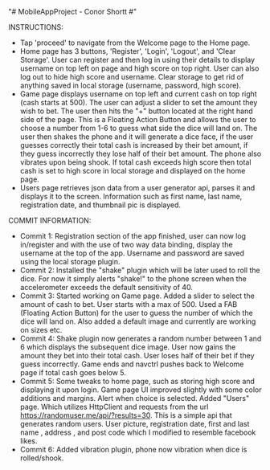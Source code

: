 "# MobileAppProject - Conor Shortt #" 

INSTRUCTIONS:
- Tap 'proceed' to navigate from the Welcome page to the Home page.
- Home page has 3 buttons, 'Register', 'Login', 'Logout', and 'Clear Storage'. User can register and then log in using their details to     display username on top left on page and high score on top right. User can also log out to hide high score and username. Clear storage     to get rid of anything saved in local storage (username, password, high score).
- Game page displays username on top left and current cash on top right (cash starts at 500). The user can adjust a slider to set the       amount they wish to bet. The user then hits the "+" button located at the right hand side of the page. This is a Floating Action Button   and allows the user to choose a number from 1-6 to guess what side the dice will land on. The user then shakes the phone and it will       generate a dice face, if the user guesses correctly their total cash is increased by their bet amount, if they guess incorrectly they     lose half of their bet amount. The phone also vibrates upon being shook. If total cash exceeds high score then total cash is set to high   score in local storage and displayed on the home page.
- Users page retrieves json data from a user generator api, parses it and displays it to the screen. Information such as first name, last   name, registration date, and thumbnail pic is displayed.

COMMIT INFORMATION:

- Commit 1: Registration section of the app finished, user can now log in/register and with the use of two way data binding,
	display the username at the top of the app. Username and password are saved using the local storage plugin.
-	Commit 2: Installed the "shake" plugin which will be later used to roll the dice. For now it simply alerts "shake!" to the phone screen
	when the accelerometer exceeds the default sensitivity of 40.
-	Commit 3: Started working on Game page. Added a slider to select the amount of cash to bet. User starts with a max of 500.
	Used a FAB (Floating Action Button) for the user to guess the number of which the dice will land on. Also added a default image and
	currently are working on sizes etc.
-	Commit 4: Shake plugin now generates a random number between 1 and 6 which displays the subsequent dice image. 
	User now gains the amount they bet into their total cash.
	User loses half of their bet if they guess incorrectly.
	Game ends and navctrl pushes back to Welcome page if total cash goes below 5.
-	Commit 5: Some tweaks to home page, such as storing high score and displaying it upon login.
	Game page UI improved slightly with some color additions and margins. Alert when choice is selected.
	Added "Users" page. Which utilizes HttpClient and requests from the url https://randomuser.me/api/?results=30. This is a simple api that
	generates random users. User picture, registration date, first and last name , address , and post code which I modified to resemble     facebook likes.
-	Commit 6: Added vibration plugin, phone now vibration when dice is rolled/shook.
